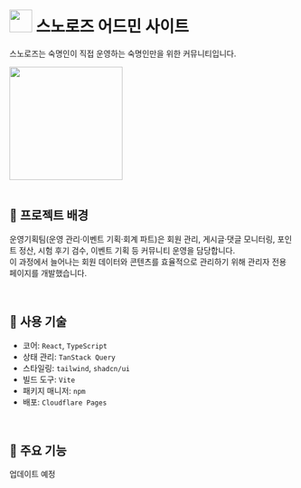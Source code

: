 # <img src="https://github.com/user-attachments/assets/546a4306-4c36-4717-94e5-1b7d360ffe36" width="40" height="auto"/> 스노로즈 어드민 사이트

스노로즈는 숙명인이 직접 운영하는 숙명인만을 위한 커뮤니티입니다.

<img src="https://github.com/user-attachments/assets/6a5bc684-d05a-488a-ac54-9a656f01fae1" width="200" height="auto"/>

<br/>
<br/>

## 🚀 프로젝트 배경

운영기획팀(운영 관리·이벤트 기획·회계 파트)은 회원 관리, 게시글·댓글 모니터링, 포인트 정산, 시험 후기 검수, 이벤트 기획 등 커뮤니티 운영을 담당합니다.<br/>
이 과정에서 늘어나는 회원 데이터와 콘텐츠를 효율적으로 관리하기 위해 관리자 전용 페이지를 개발했습니다.

<br />

## 🔧 사용 기술

- 코어: `React`, `TypeScript`
- 상태 관리: `TanStack Query`
- 스타일링: `tailwind`, `shadcn/ui`
- 빌드 도구: `Vite`
- 패키지 매니저: `npm`
- 배포: `Cloudflare Pages`

<br />

## 📂 주요 기능

업데이트 예정

<br />
